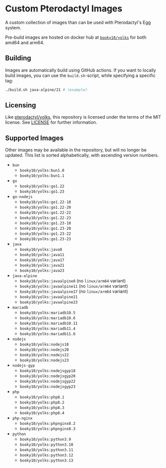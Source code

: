 # Custom Pterodactyl Images

A custom collection of images than can be used with Pterodactyl's Egg system.

Pre-build images are hosted on docker hub at [`booky10/yolks`](https://hub.docker.com/r/booky10/yolks) for both amd64 and arm64.

## Building

Images are automatically build using GitHub actions. If you want to locally build images, you can use the `build.sh`-script, while specifying a specific tag:
```sh
./build.sh java-alpine/21 # (example)
```

## Licensing

Like [pterodactyl/yolks](https://github.com/pterodactyl/yolks), this repository is licensed under the terms of the MIT license. See [LICENSE](./LICENSE) for further information.

## Supported Images

Other images may be available in the repository, but will no longer be updated.
This list is sorted alphabetically, with ascending version numbers.

-   `bun`
    -   `booky10/yolks:bun1.0`
    -   `booky10/yolks:bun1.1`
-   `go`
    -   `booky10/yolks:go1.22`
    -   `booky10/yolks:go1.23`
-   `go-nodejs`
    -   `booky10/yolks:go1.22-18`
    -   `booky10/yolks:go1.22-20`
    -   `booky10/yolks:go1.22-22`
    -   `booky10/yolks:go1.22-23`
    -   `booky10/yolks:go1.23-18`
    -   `booky10/yolks:go1.23-20`
    -   `booky10/yolks:go1.23-22`
    -   `booky10/yolks:go1.23-23`
-   `java`
    -   `booky10/yolks:java8`
    -   `booky10/yolks:java11`
    -   `booky10/yolks:java17`
    -   `booky10/yolks:java21`
    -   `booky10/yolks:java23`
-   `java-alpine`
    -   `booky10/yolks:javaalpine8` (no `linux/arm64` variant)
    -   `booky10/yolks:javaalpine11` (no `linux/arm64` variant)
    -   `booky10/yolks:javaalpine17` (no `linux/arm64` variant)
    -   `booky10/yolks:javaalpine21`
    -   `booky10/yolks:javaalpine23`
-   `mariadb`
    -   `booky10/yolks:mariadb10.5`
    -   `booky10/yolks:mariadb10.6`
    -   `booky10/yolks:mariadb10.11`
    -   `booky10/yolks:mariadb11.4`
    -   `booky10/yolks:mariadb11.6`
-   `nodejs`
    -   `booky10/yolks:nodejs18`
    -   `booky10/yolks:nodejs20`
    -   `booky10/yolks:nodejs22`
    -   `booky10/yolks:nodejs23`
-   `nodejs-gyp`
    -   `booky10/yolks:nodejsgyp18`
    -   `booky10/yolks:nodejsgyp20`
    -   `booky10/yolks:nodejsgyp22`
    -   `booky10/yolks:nodejsgyp23`
-   `php`
    -   `booky10/yolks:php8.1`
    -   `booky10/yolks:php8.2`
    -   `booky10/yolks:php8.3`
    -   `booky10/yolks:php8.4`
-   `php-nginx`
    -   `booky10/yolks:phpnginx8.2`
    -   `booky10/yolks:phpnginx8.3`
-   `python`
    -   `booky10/yolks:python3.9`
    -   `booky10/yolks:python3.10`
    -   `booky10/yolks:python3.11`
    -   `booky10/yolks:python3.12`
    -   `booky10/yolks:python3.13`
